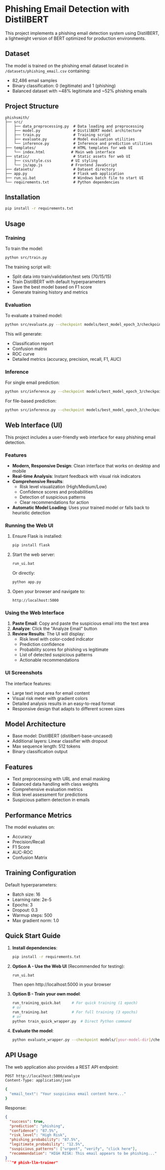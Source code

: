 # Phishing Email Detection with DistilBERT

This project implements a phishing email detection system using DistilBERT, a lightweight version of BERT optimized for production environments.

## Dataset

The model is trained on the phishing email dataset located in `/datasets/phishing_email.csv` containing:
- 82,486 email samples
- Binary classification: 0 (legitimate) and 1 (phishing)
- Balanced dataset with ~48% legitimate and ~52% phishing emails

## Project Structure

```
phishsmith/
├── src/
│   ├── data_preprocessing.py  # Data loading and preprocessing
│   ├── model.py               # DistilBERT model architecture
│   ├── train.py               # Training script
│   ├── evaluate.py            # Model evaluation utilities
│   └── inference.py           # Inference and prediction utilities
├── templates/                 # HTML templates for web UI
│   └── index.html            # Main web interface
├── static/                    # Static assets for web UI
│   ├── css/style.css         # UI styling
│   └── js/app.js             # Frontend JavaScript
├── datasets/                  # Dataset directory
├── app.py                     # Flask web application
├── run_ui.bat                 # Windows batch file to start UI
└── requirements.txt           # Python dependencies
```

## Installation

```bash
pip install -r requirements.txt
```

## Usage

### Training

To train the model:

```bash
python src/train.py
```

The training script will:
- Split data into train/validation/test sets (70/15/15)
- Train DistilBERT with default hyperparameters
- Save the best model based on F1 score
- Generate training history and metrics

### Evaluation

To evaluate a trained model:

```bash
python src/evaluate.py --checkpoint models/best_model_epoch_3/checkpoint.pt
```

This will generate:
- Classification report
- Confusion matrix
- ROC curve
- Detailed metrics (accuracy, precision, recall, F1, AUC)

### Inference

For single email prediction:

```bash
python src/inference.py --checkpoint models/best_model_epoch_3/checkpoint.pt --email "Your email text here"
```

For file-based prediction:

```bash
python src/inference.py --checkpoint models/best_model_epoch_3/checkpoint.pt --file path/to/email.txt
```

## Web Interface (UI)

This project includes a user-friendly web interface for easy phishing email detection.

### Features

- **Modern, Responsive Design**: Clean interface that works on desktop and mobile
- **Real-time Analysis**: Instant feedback with visual risk indicators
- **Comprehensive Results**: 
  - Risk level visualization (High/Medium/Low)
  - Confidence scores and probabilities
  - Detection of suspicious patterns
  - Clear recommendations for action
- **Automatic Model Loading**: Uses your trained model or falls back to heuristic detection

### Running the Web UI

1. Ensure Flask is installed:
   ```bash
   pip install flask
   ```

2. Start the web server:
   ```bash
   run_ui.bat
   ```
   Or directly:
   ```bash
   python app.py
   ```

3. Open your browser and navigate to:
   ```
   http://localhost:5000
   ```

### Using the Web Interface

1. **Paste Email**: Copy and paste the suspicious email into the text area
2. **Analyze**: Click the "Analyze Email" button
3. **Review Results**: The UI will display:
   - Risk level with color-coded indicator
   - Prediction confidence
   - Probability scores for phishing vs legitimate
   - List of detected suspicious patterns
   - Actionable recommendations

### UI Screenshots

The interface features:
- Large text input area for email content
- Visual risk meter with gradient colors
- Detailed analysis results in an easy-to-read format
- Responsive design that adapts to different screen sizes

## Model Architecture

- Base model: DistilBERT (distilbert-base-uncased)
- Additional layers: Linear classifier with dropout
- Max sequence length: 512 tokens
- Binary classification output

## Features

- Text preprocessing with URL and email masking
- Balanced data handling with class weights
- Comprehensive evaluation metrics
- Risk level assessment for predictions
- Suspicious pattern detection in emails

## Performance Metrics

The model evaluates on:
- Accuracy
- Precision/Recall
- F1 Score
- AUC-ROC
- Confusion Matrix

## Training Configuration

Default hyperparameters:
- Batch size: 16
- Learning rate: 2e-5
- Epochs: 3
- Dropout: 0.3
- Warmup steps: 500
- Max gradient norm: 1.0

## Quick Start Guide

1. **Install dependencies**:
   ```bash
   pip install -r requirements.txt
   ```

2. **Option A - Use the Web UI** (Recommended for testing):
   ```bash
   run_ui.bat
   ```
   Then open http://localhost:5000 in your browser

3. **Option B - Train your own model**:
   ```bash
   run_training_quick.bat     # For quick training (1 epoch)
   # or
   run_training.bat           # For full training (3 epochs)
   # or
   python train_quick_wrapper.py  # Direct Python command
   ```

4. **Evaluate the model**:
   ```bash
   python evaluate_wrapper.py --checkpoint models/[your-model-dir]/checkpoint.pt
   ```

## API Usage

The web application also provides a REST API endpoint:

```bash
POST http://localhost:5000/analyze
Content-Type: application/json

{
  "email_text": "Your suspicious email content here..."
}
```

Response:
```json
{
  "success": true,
  "prediction": "phishing",
  "confidence": "87.5%",
  "risk_level": "High Risk",
  "phishing_probability": "87.5%",
  "legitimate_probability": "12.5%",
  "suspicious_patterns": ["urgent", "verify", "click here"],
  "recommendation": "HIGH RISK: This email appears to be phishing..."
}
```"# phish-llm-trainer" 
